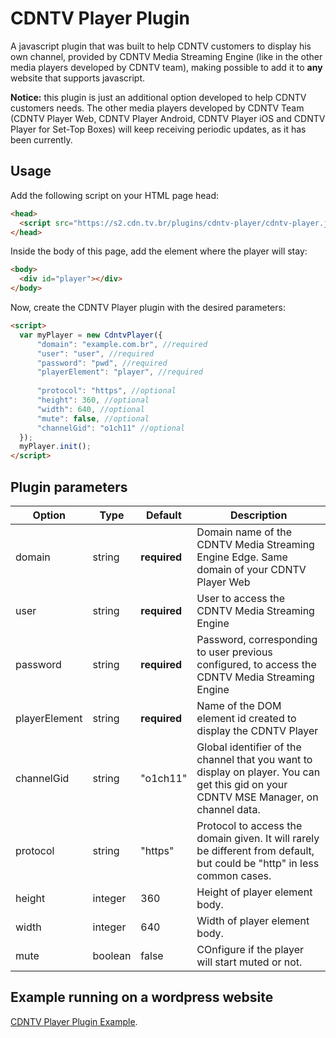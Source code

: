 # CDNTV Player Plugin

A javascript plugin that was built to help CDNTV customers to display his own channel, provided by CDNTV Media Streaming Engine (like in the other media players developed by CDNTV team), making possible to add it to **any** website that supports javascript.

**Notice:** this plugin is just an additional option developed to help CDNTV customers needs. The other media players developed by CDNTV Team (CDNTV Player Web, CDNTV Player Android, CDNTV Player iOS and CDNTV Player for Set-Top Boxes) will keep receiving periodic updates, as it has been currently.

## Usage

Add the following script on your HTML page head:
```html
<head>
  <script src="https://s2.cdn.tv.br/plugins/cdntv-player/cdntv-player.js"></script>
</head>
```

Inside the body of this page, add the element where the player will stay:
```html
<body>
  <div id="player"></div>
</body>
```

Now, create the CDNTV Player plugin with the desired parameters:
```html
<script>
  var myPlayer = new CdntvPlayer({
      "domain": "example.com.br", //required
      "user": "user", //required
      "password": "pwd", //required
      "playerElement": "player", //required
  
      "protocol": "https", //optional
      "height": 360, //optional
      "width": 640, //optional
      "mute": false, //optional
      "channelGid": "o1ch11" //optional
  });
  myPlayer.init();
</script>
```

## Plugin parameters

Option | Type | Default | Description
------ | ---- | ------- | -----------
domain | string | **required** | Domain name of the CDNTV Media Streaming Engine Edge. Same domain of your CDNTV Player Web
user | string | **required** | User to access the CDNTV Media Streaming Engine
password | string | **required** | Password, corresponding to user previous configured, to access the CDNTV Media Streaming Engine
playerElement | string | **required** | Name of the DOM element id created to display the CDNTV Player
channelGid | string | "o1ch11" | Global identifier of the channel that you want to display on player. You can get this gid on your CDNTV MSE Manager, on channel data.
protocol | string | "https" | Protocol to access the domain given. It will rarely be different from default, but could be "http" in less common cases.
height | integer | 360 | Height of player element body.
width | integer | 640 | Width of player element body.
mute | boolean | false | COnfigure if the player will start muted or not.

## Example running on a wordpress website

[CDNTV Player Plugin Example](http://cdn.tv.br/cdntv-player).

